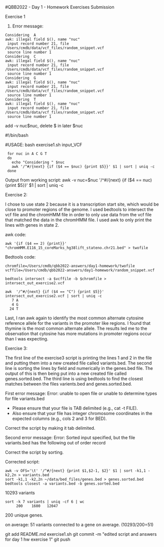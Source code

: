 #QBB2022 - Day 1 - Homework Exercises Submission

Exercise 1

1. Error message:
```
Considering  A
awk: illegal field $(), name "nuc"
 input record number 21, file /Users/cmdb/data/vcf_files/random_snippet.vcf
 source line number 1
Considering  C
awk: illegal field $(), name "nuc"
 input record number 21, file /Users/cmdb/data/vcf_files/random_snippet.vcf
 source line number 1
Considering  G
awk: illegal field $(), name "nuc"
 input record number 21, file /Users/cmdb/data/vcf_files/random_snippet.vcf
 source line number 1
Considering  T
awk: illegal field $(), name "nuc"
 input record number 21, file /Users/cmdb/data/vcf_files/random_snippet.vcf
 source line number 1
 ```
add -v nuc$nuc, delete $ in later $nuc

 #!/bin/bash

 #USAGE: bash exercise1.sh input_VCF

```
 for nuc in A C G T
 do
   echo "Considering " $nuc
   awk '/^#/{next} {if ($4 == $nuc) {print $5}}' $1 | sort | uniq -c
 done
```


Output from working script:
awk -v nuc=$nuc '/^#/{next} {if ($4 == nuc) {print $5}}' $1 | sort | uniq -c




Exercise 2:

I chose to use state 2 because it is a transcription start site, which would be close to promoter regions of the genome. I used bedtools to intersect the vcf file and the chromHMM file in order to only use data from the vcf file that matched the data in the chromHMM file. I used awk to only print the lines with genes in state 2. 

awk code:
```
awk '{if ($4 == 2) {print}}' "chromHMM.E116_15_coreMarks_hg38lift_stateno.chr21.bed" > twofile
```

Bedtools code:
```
chromfile=/Users/cmdb/qbb2022-answers/day1-homework/twofile
vcffile=/Users/cmdb/qbb2022-answers/day1-homework/random_snippet.vcf

bedtools intersect -a $vcffile -b $chromfile > intersect_out_exercise2.vcf
```
```
awk  '/^#/{next} {if ($4 == "C") {print $5}}' intersect_out_exercise2.vcf | sort | uniq -c
   7 A
   4 G
  24 T
```
Last, I ran awk again to identify the most common alternate cytosine reference allele for the variants in the promoter like regions. I found that thymine is the most common alternate allele. The results led me to the observation that cytosine has more mutations in promoter regions occur than I was expecting.


Exercise 3:

The first line of the exercise3 script is printing the lines 1 and 2 in the file and putting them into a new created file called variants.bed.
The second line is sorting the lines by field and numerically in the genes.bed file. The output of this is then being put into a new created file called genes.sorted.bed.
The third line is using bedtools to find the closest matches between the files varients.bed and genes.sorted.bed.

First error message:
Error: unable to open file or unable to determine types for file variants.bed

- Please ensure that your file is TAB delimited (e.g., cat -t FILE).
- Also ensure that your file has integer chromosome coordinates in the 
  expected columns (e.g., cols 2 and 3 for BED).

Correct the script by making it tab delimited.

Second error message:
Error: Sorted input specified, but the file variants.bed has the following out of order record

Correct the script by sorting.


Corrected script:
```
awk -v OFS='\t' '/^#/{next} {print $1,$2-1, $2}' $1 | sort -k1,1 -k2,2n > variants.bed
sort -k1,1 -k2,2n ~/data/bed_files/genes.bed > genes.sorted.bed
bedtools closest -a variants.bed -b genes.sorted.bed
```


10293 variants
```
sort -k 7 variants | uniq -cf 6 | wc
     200    1600   12047
```
200 unique genes.

on average: 51 variants connected to a gene on average.
(10293/200=51)

git add README.md exercise1.sh
git commit -m "edited script and answers for day 1 hw exercise 1"
git push





 
 
